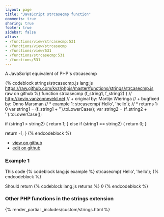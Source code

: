 ```yaml
---
layout: page
title: "JavaScript strcasecmp function"
comments: true
sharing: true
footer: true
sidebar: false
alias:
- /functions/view/strcasecmp:531
- /functions/view/strcasecmp
- /functions/view/531
- /functions/strcasecmp:531
- /functions/531
---
```

<!-- Generated by Rakefile:build -->
A JavaScript equivalent of PHP's strcasecmp

{% codeblock strings/strcasecmp.js lang:js https://raw.github.com/kvz/phpjs/master/functions/strings/strcasecmp.js raw on github %}
function strcasecmp (f_string1, f_string2) {
  // http://kevin.vanzonneveld.net
  // +     original by: Martijn Wieringa
  // +     bugfixed by: Onno Marsman
  // *         example 1: strcasecmp('Hello', 'hello');
  // *         returns 1: 0
  var string1 = (f_string1 + '').toLowerCase();
  var string2 = (f_string2 + '').toLowerCase();

  if (string1 > string2) {
    return 1;
  } else if (string1 == string2) {
    return 0;
  }

  return -1;
}
{% endcodeblock %}

 - [view on github](https://github.com/kvz/phpjs/blob/master/functions/strings/strcasecmp.js)
 - [edit on github](https://github.com/kvz/phpjs/edit/master/functions/strings/strcasecmp.js)

### Example 1
This code
{% codeblock lang:js example %}
strcasecmp('Hello', 'hello');
{% endcodeblock %}

Should return
{% codeblock lang:js returns %}
0
{% endcodeblock %}


### Other PHP functions in the strings extension
{% render_partial _includes/custom/strings.html %}
